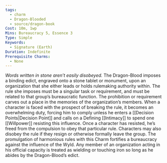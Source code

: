 ```yaml
---
tags:
  - charm
  - Dragon-Blooded
  - source/dragon-book
Cost: 10m, 1wp
Mins: Bureaucracy 5, Essence 3
Type: Simple
Keywords:
  - Signature (Earth)
Duration: Indefinite
Prerequisite Charms:
  - None
---
```

*Words written in stone aren’t easily disobeyed.*
The Dragon-Blood imposes a binding edict, engraved onto a stone tablet or monument, upon an organization that she either leads or holds rulemaking authority within. The rule she imposes must be a singular task or requirement, and must be related to that group’s bureaucratic function. The prohibition or requirement carves out a place in the memories of the organization’s members. When a character is faced with the prospect of breaking the rule, it becomes an overwhelming duty, forcing him to comply unless he enters a [[Decision Points|Decision Point]] and calls on a Defining [[Intimacy]] to spend one [[Willpower]] resisting this influence. Once a character has resisted, he’s freed from the compulsion to obey that particular rule. Characters may also disobey the rule if they resign or otherwise formally leave the group. The promulgation of harmonious rules with this Charm fortifies a bureaucracy against the influence of the Wyld. Any member of an organization acting in his official capacity is treated as wielding or touching iron so long as he abides by the Dragon-Blood’s edict.